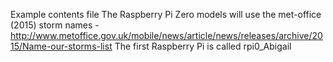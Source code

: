 Example contents file
The Raspberry Pi Zero models will use the met-office (2015) storm names - http://www.metoffice.gov.uk/mobile/news/article/news/releases/archive/2015/Name-our-storms-list
The first Raspberry Pi is called rpi0_Abigail
